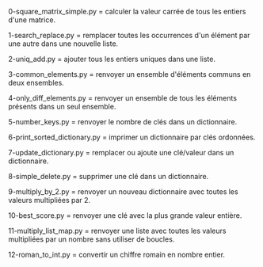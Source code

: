 0-square_matrix_simple.py = calculer la valeur carrée de tous les entiers d'une matrice.

1-search_replace.py = remplacer toutes les occurrences d'un élément par une autre dans une nouvelle liste.

2-uniq_add.py = ajouter tous les entiers uniques dans une liste.

3-common_elements.py = renvoyer un ensemble d'éléments communs en deux ensembles.

4-only_diff_elements.py = renvoyer un ensemble de tous les éléments présents dans un seul ensemble.

5-number_keys.py = renvoyer le nombre de clés dans un dictionnaire.

6-print_sorted_dictionary.py = imprimer un dictionnaire par clés ordonnées.

7-update_dictionary.py = remplacer ou ajoute une clé/valeur dans un dictionnaire.

8-simple_delete.py = supprimer une clé dans un dictionnaire.

9-multiply_by_2.py = renvoyer un nouveau dictionnaire avec toutes les valeurs multipliées par 2.

10-best_score.py = renvoyer une clé avec la plus grande valeur entière.

11-multiply_list_map.py = renvoyer une liste avec toutes les valeurs multipliées par un nombre sans utiliser de boucles.

12-roman_to_int.py = convertir un chiffre romain en nombre entier.